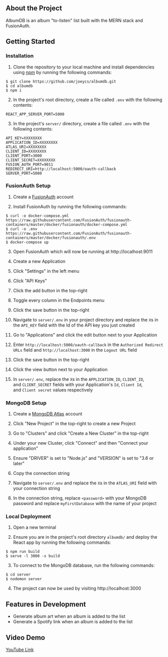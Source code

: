 ## About the Project

AlbumDB is an album "to-listen" list built with the MERN stack and FusionAuth.

## Getting Started

### Installation

1. Clone the repository to your local machine and install dependencies using [npm](https://www.npmjs.com/) by running the following commands:

```shell
$ git clone https://github.com/joeycs/albumdb.git
$ cd albumdb
$ npm i
```

2. In the project's root directory, create a file called `.env` with the following contents:

```
REACT_APP_SERVER_PORT=5000
```

3. In the project's `server/` directory, create a file called `.env` with the following contents:

```
API_KEY=XXXXXXXX
APPLICATION_ID=XXXXXXXX
ATLAS_URI=XXXXXXXX
CLIENT_ID=XXXXXXXX
CLIENT_PORT=3000
CLIENT_SECRET=XXXXXXXX
FUSION_AUTH_PORT=9011
REDIRECT_URI=http://localhost:5000/oauth-callback
SERVER_PORT=5000
```

### FusionAuth Setup

1. Create a [FusionAuth](https://fusionauth.io/) account

2. Install FusionAuth by running the following commands:

```shell
$ curl -o docker-compose.yml https://raw.githubusercontent.com/FusionAuth/fusionauth-containers/master/docker/fusionauth/docker-compose.yml
$ curl -o .env https://raw.githubusercontent.com/FusionAuth/fusionauth-containers/master/docker/fusionauth/.env
$ docker-compose up
```

3. Open FusionAuth which will now be running at http://localhost:9011

4. Create a new Application

5. Click "Settings" in the left menu

6. Click "API Keys"

7. Click the add button in the top-right

8. Toggle every column in the Endpoints menu

9. Click the save button in the top-right

10. Navigate to `server/.env` in your project directory and replace the `X`s in the `API_KEY` field with the Id of the API key you just created

11. Go to "Applications" and click the edit button next to your Application

12. Enter `http://localhost:5000/oauth-callback` in the `Authorized Redirect URLs` field and `http://localhost:3000` in the `Logout URL` field

13. Click the save button in the top-right

14. Click the view button next to your Application

15. In `server/.env`, replace the `X`s in the `APPLICATION_ID`, `CLIENT_ID`, and `CLIENT_SECRET` fields with your Application's `Id`, `Client Id`, and `Client secret` values respectively

### MongoDB Setup

1. Create a [MongoDB Atlas](https://www.mongodb.com/cloud/atlas) account

2. Click "New Project" in the top-right to create a new Project

3. Go to "Clusters" and click "Create a New Cluster" in the top-right

4. Under your new Cluster, click "Connect" and then "Connect your application"

5. Ensure "DRIVER" is set to "Node.js" and "VERSION" is set to "3.6 or later"

6. Copy the connection string

7. Navigate to `server/.env` and replace the `X`s in the `ATLAS_URI` field with your connection string

8. In the connection string, replace `<password>` with your MongoDB password and replace `myFirstDatabase` with the name of your project

### Local Deployment

1. Open a new terminal

2. Ensure you are in the project's root directory `albumdb/` and deploy the React app by running the following commands:

```shell
$ npm run build
$ serve -l 3000 -s build
```

3. To connect to the MongoDB database, run the following commands:

```shell
$ cd server
$ nodemon server
```

4. The project can now be used by visiting http://localhost:3000

## Features in Development

* Generate album art when an album is added to the list
* Generate a Spotify link when an album is added to the list

## Video Demo

[YouTube Link](https://www.youtube.com/watch?v=kHSIckKIGWA)
